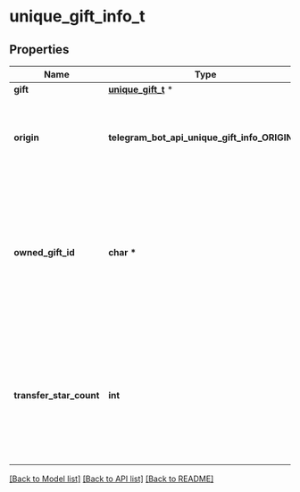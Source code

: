 # unique_gift_info_t

## Properties
Name | Type | Description | Notes
------------ | ------------- | ------------- | -------------
**gift** | [**unique_gift_t**](unique_gift.md) \* |  | 
**origin** | **telegram_bot_api_unique_gift_info_ORIGIN_e** | Origin of the gift. Currently, either “upgrade” or “transfer” | 
**owned_gift_id** | **char \*** | *Optional*. Unique identifier of the received gift for the bot; only present for gifts received on behalf of business accounts | [optional] 
**transfer_star_count** | **int** | *Optional*. Number of Telegram Stars that must be paid to transfer the gift; omitted if the bot cannot transfer the gift | [optional] 

[[Back to Model list]](../README.md#documentation-for-models) [[Back to API list]](../README.md#documentation-for-api-endpoints) [[Back to README]](../README.md)


